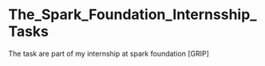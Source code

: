 # The_Spark_Foundation_Internsship_Tasks
The task are part of my internship at spark foundation [GRIP]
